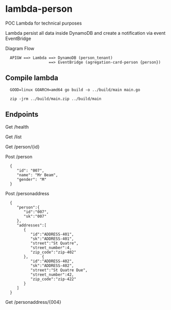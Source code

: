 # lambda-person

POC Lambda for technical purposes

Lambda persist all data inside DynamoDB and create a notification via event EventBridge

Diagram Flow

      APIGW ==> Lambda ==> DynamoDB (person_tenant)
                       ==> EventBridge (agregation-card-person {person})

## Compile lambda

      GOOD=linux GOARCH=amd64 go build -o ../build/main main.go

      zip -jrm ../build/main.zip ../build/main

## Endpoints

Get /health

Get /list

Get /person/{id}

Post /person

      {
         "id": "007",
         "name": "Mr Beam",
         "gender": "M"
      }


Post /personaddress

      {
         "person":{
            "id":"007",
            "sk":"007"
         },
         "addresses":[
            {
               "id":"ADDRESS-401",
               "sk":"ADDRESS-401",
               "street":"St Quatre",
               "street_number":4,
               "zip_code":"zip-402"
            },      {
               "id":"ADDRESS-402",
               "sk":"ADDRESS-402",
               "street":"St Quatre Due",
               "street_number":42,
               "zip_code":"zip-422"
            }
         ]
      }

Get /personaddress/{004}



